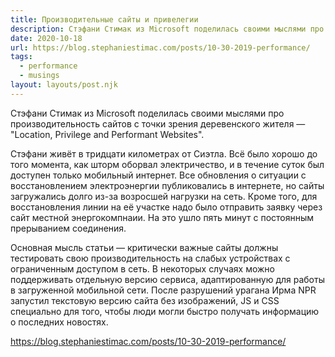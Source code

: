 ```yaml
---
title: Производительные сайты и привелегии
description: Стэфани Стимак из Microsoft поделилась своими мыслями про производительность сайтов с точки зрения деревенского жителя
date: 2020-10-18
url: https://blog.stephaniestimac.com/posts/10-30-2019-performance/
tags:
  - performance
  - musings
layout: layouts/post.njk
---
```

Стэфани Стимак из Microsoft поделилась своими мыслями про производительность сайтов с точки зрения деревенского жителя — "Location, Privilege and Performant Websites".

Стэфани живёт в тридцати километрах от Сиэтла. Всё было хорошо до того момента, как шторм оборвал электричество, и в течение суток был доступен только мобильный интернет. Все обновления о ситуации с восстановлением электроэнергии публиковались в интернете, но сайты загружались долго из-за возросшей нагрузки на сеть. Кроме того, для восстановления линии на её участке надо было отправить заявку через сайт местной энергокомпнаии. На это ушло пять минут с постоянным прерыванием соединения.

Основная мысль статьи — критически важные сайты должны тестировать свою производительность на слабых устройствах с ограниченным доступом в сеть. В некоторых случаях можно поддерживать отдельную версию сервиса, адаптированную для работы в загруженной мобильной сети. После разрушений урагана Ирма NPR запустил текстовую версию сайта без изображений, JS и CSS специально для того, чтобы люди могли быстро получать информацию о последних новостях.

https://blog.stephaniestimac.com/posts/10-30-2019-performance/
